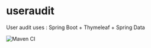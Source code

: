 # useraudit

User audit uses : Spring Boot + Thymeleaf + Spring Data



![Maven CI](https://github.com/mapaclaon/useraudit/actions/workflows/useraudit-actions.yml/badge.svg)

